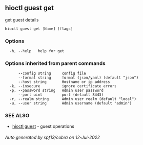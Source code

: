 ## hioctl guest get

get guest details

```
hioctl guest get [Name] [flags]
```

### Options

```
  -h, --help   help for get
```

### Options inherited from parent commands

```
      --config string     config file
      --format string     format (json/yaml) (default "json")
      --host string       Hostname or ip address
  -k, --insecure          ignore certificate errors
  -p, --password string   Admin user password
      --port uint         port (default 8443)
  -r, --realm string      Admin user realm (default "local")
  -u, --user string       Admin username (default "admin")
```

### SEE ALSO

* [hioctl guest](hioctl_guest.md)	 - guest operations

###### Auto generated by spf13/cobra on 12-Jul-2022
